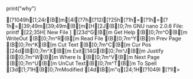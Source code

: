 print("why")[?1049h[1;24r(B[m[4l[?7h[?12l[?25h[?1h=[?1h=[?1h=[39;49m[39;49m(B[m[H[2J(B[0;7m  GNU nano 2.0.6               File: printf                                     [22;35H[ New File ][23d^G(B[m Get Help  (B[0;7m^O(B[m WriteOut  (B[0;7m^R(B[m Read File (B[0;7m^Y(B[m Prev Page (B[0;7m^K(B[m Cut Text  (B[0;7m^C(B[m Cur Pos[24d(B[0;7m^X(B[m Exit[14G(B[0;7m^J(B[m Justify   (B[0;7m^W(B[m Where Is  (B[0;7m^V(B[m Next Page (B[0;7m^U(B[m UnCut Text(B[0;7m^T(B[m To Spell[3d[1;71H(B[0;7mModified[4d(B[m"q[24;1H[?1049l[?1l>